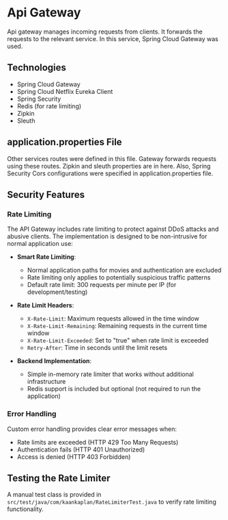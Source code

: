 # Api Gateway
Api gateway manages incoming requests from clients. It forwards the requests to 
the relevant service. In this service, Spring Cloud Gateway was used.

## Technologies
<ul>
    <li>Spring Cloud Gateway</li>
    <li>Spring Cloud Netflix Eureka Client</li>
    <li>Spring Security</li>
    <li>Redis (for rate limiting)</li>
    <li>Zipkin</li>
    <li>Sleuth</li>
</ul>

## application.properties File
Other services routes were defined in this file. Gateway forwards requests 
using these routes. Zipkin and sleuth properties are in here. Also, 
Spring Security Cors configurations were specified in application.properties file.

## Security Features

### Rate Limiting
The API Gateway includes rate limiting to protect against DDoS attacks and abusive clients. The implementation is designed to be non-intrusive for normal application use:

* **Smart Rate Limiting**:
  * Normal application paths for movies and authentication are excluded
  * Rate limiting only applies to potentially suspicious traffic patterns
  * Default rate limit: 300 requests per minute per IP (for development/testing)

* **Rate Limit Headers**:
  * `X-Rate-Limit`: Maximum requests allowed in the time window
  * `X-Rate-Limit-Remaining`: Remaining requests in the current time window
  * `X-Rate-Limit-Exceeded`: Set to "true" when rate limit is exceeded
  * `Retry-After`: Time in seconds until the limit resets

* **Backend Implementation**:
  * Simple in-memory rate limiter that works without additional infrastructure
  * Redis support is included but optional (not required to run the application)

### Error Handling
Custom error handling provides clear error messages when:
* Rate limits are exceeded (HTTP 429 Too Many Requests)
* Authentication fails (HTTP 401 Unauthorized)
* Access is denied (HTTP 403 Forbidden)

## Testing the Rate Limiter
A manual test class is provided in `src/test/java/com/kaankaplan/RateLimiterTest.java` to verify rate limiting functionality.
